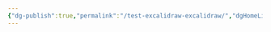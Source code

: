 ```yaml
---
{"dg-publish":true,"permalink":"/test-excalidraw-excalidraw/","dgHomeLink":true,"dgPassFrontmatter":false,"dgShowBacklinks":true,"dgShowLocalGraph":true,"dgShowInlineTitle":false}
---
```

<style>
.container {font-family: sans-serif; text-align: center;}
.button-wrapper button {z-index: 1;height: 40px; width: 100px; margin: 10px;padding: 5px;}
.excalidraw .App-menu_top .buttonList { display: flex;}
.excalidraw-wrapper { height: 800px; margin: 50px; position: relative;}
:root[dir="ltr"] .excalidraw .layer-ui__wrapper .zen-mode-transition.App-menu_bottom--transition-left {transform: none;}
</style><script src="https://unpkg.com/react@17/umd/react.production.min.js"></script><script src="https://unpkg.com/react-dom@17/umd/react-dom.production.min.js"></script><script type="text/javascript" src="https://unpkg.com/@excalidraw/excalidraw@0.12.0/dist/excalidraw.production.min.js"></script><div id="Test-excalidrawexcalidraw.md"></div><script>(function(){const InitialData={"type":"excalidraw","version":2,"source":"https://excalidraw.com","elements":[{"type":"text","version":15,"versionNonce":150840214,"isDeleted":false,"id":"kOXgKl55","fillStyle":"hachure","strokeWidth":1,"strokeStyle":"solid","roughness":1,"opacity":100,"angle":0,"x":-189,"y":-177.5,"strokeColor":"#000000","backgroundColor":"transparent","width":105,"height":29,"seed":2320,"groupIds":[],"strokeSharpness":"sharp","boundElements":[{"id":"wNmlB6Z-jR1m3DXV27WWY","type":"arrow"}],"updated":1666801407148,"link":"[[index]]","locked":false,"fontSize":20,"fontFamily":1,"text":"📍[[index]]","rawText":"[[index]]","baseline":22,"textAlign":"left","verticalAlign":"top","containerId":null,"originalText":"📍[[index]]"},{"type":"text","version":3,"versionNonce":1785876,"isDeleted":false,"id":"FyoxszAi","fillStyle":"hachure","strokeWidth":1,"strokeStyle":"solid","roughness":1,"opacity":100,"angle":0,"x":97,"y":-200.5,"strokeColor":"#000000","backgroundColor":"transparent","width":120,"height":29,"seed":58046,"groupIds":[],"strokeSharpness":"sharp","boundElements":[{"id":"0k0Nz8CEUab2aW_dS3AOq","type":"arrow"},{"id":"wNmlB6Z-jR1m3DXV27WWY","type":"arrow"}],"updated":1666247915573,"link":"[[Note 1]]","locked":false,"fontSize":20,"fontFamily":1,"text":"📍[[Note 1]]","rawText":"[[Note 1]]","baseline":22,"textAlign":"left","verticalAlign":"top","containerId":null,"originalText":"📍[[Note 1]]"},{"type":"text","version":13,"versionNonce":1238403274,"isDeleted":false,"id":"9UZfFSPy","fillStyle":"hachure","strokeWidth":1,"strokeStyle":"solid","roughness":1,"opacity":100,"angle":0,"x":-27,"y":9.5,"strokeColor":"#000000","backgroundColor":"transparent","width":112,"height":54,"seed":82666,"groupIds":[],"strokeSharpness":"sharp","boundElements":[{"id":"0k0Nz8CEUab2aW_dS3AOq","type":"arrow"}],"updated":1666801407148,"link":"[[Note 2]]","locked":false,"fontSize":20,"fontFamily":1,"text":"📍\n[[Note 2]]","rawText":"[[Note 2]]","baseline":47,"textAlign":"left","verticalAlign":"top","containerId":null,"originalText":"📍\n[[Note 2]]"},{"type":"arrow","version":32,"versionNonce":2090097162,"isDeleted":false,"id":"V_pEHzP-Qiel9QLk_3xm1","fillStyle":"hachure","strokeWidth":1,"strokeStyle":"solid","roughness":1,"opacity":100,"angle":0,"x":-134.5,"y":-109.5,"strokeColor":"#000000","backgroundColor":"transparent","width":72,"height":144,"seed":1550390676,"groupIds":[],"strokeSharpness":"round","boundElements":[],"updated":1666801407148,"link":null,"locked":false,"startBinding":null,"endBinding":null,"lastCommittedPoint":null,"startArrowhead":null,"endArrowhead":"arrow","points":[[0,0],[72,144]]},{"type":"arrow","version":31,"versionNonce":1727522836,"isDeleted":false,"id":"0k0Nz8CEUab2aW_dS3AOq","fillStyle":"hachure","strokeWidth":1,"strokeStyle":"solid","roughness":1,"opacity":100,"angle":0,"x":88,"y":7.5,"strokeColor":"#000000","backgroundColor":"transparent","width":59,"height":176,"seed":1580935980,"groupIds":[],"strokeSharpness":"round","boundElements":[],"updated":1666247913002,"link":null,"locked":false,"startBinding":{"elementId":"9UZfFSPy","focus":0.6602995173068196,"gap":2},"endBinding":{"elementId":"FyoxszAi","focus":0.06372914020410844,"gap":3},"lastCommittedPoint":null,"startArrowhead":null,"endArrowhead":"arrow","points":[[0,0],[59,-176]]},{"type":"arrow","version":31,"versionNonce":306674476,"isDeleted":false,"id":"wNmlB6Z-jR1m3DXV27WWY","fillStyle":"hachure","strokeWidth":1,"strokeStyle":"solid","roughness":1,"opacity":100,"angle":0,"x":88,"y":-182.5,"strokeColor":"#000000","backgroundColor":"transparent","width":158,"height":18,"seed":1768539540,"groupIds":[],"strokeSharpness":"round","boundElements":[],"updated":1666247915573,"link":null,"locked":false,"startBinding":{"elementId":"FyoxszAi","focus":0.20439038860872144,"gap":9},"endBinding":{"elementId":"kOXgKl55","focus":0.2966625463535229,"gap":14},"lastCommittedPoint":null,"startArrowhead":null,"endArrowhead":"arrow","points":[[0,0],[-158,18]]}],"appState":{"theme":"dark","viewBackgroundColor":"#ffffff","currentItemStrokeColor":"#000000","currentItemBackgroundColor":"transparent","currentItemFillStyle":"hachure","currentItemStrokeWidth":1,"currentItemStrokeStyle":"solid","currentItemRoughness":1,"currentItemOpacity":100,"currentItemFontFamily":1,"currentItemFontSize":20,"currentItemTextAlign":"left","currentItemStrokeSharpness":"sharp","currentItemStartArrowhead":null,"currentItemEndArrowhead":"arrow","currentItemLinearStrokeSharpness":"round","gridSize":null,"colorPalette":{}},"files":{}};InitialData.scrollToContent=true;App=()=>{const e=React.useRef(null),t=React.useRef(null),[n,i]=React.useState({width:void 0,height:void 0});return React.useEffect(()=>{i({width:t.current.getBoundingClientRect().width,height:t.current.getBoundingClientRect().height});const e=()=>{i({width:t.current.getBoundingClientRect().width,height:t.current.getBoundingClientRect().height})};return window.addEventListener("resize",e),()=>window.removeEventListener("resize",e)},[t]),React.createElement(React.Fragment,null,React.createElement("div",{className:"excalidraw-wrapper",ref:t},React.createElement(ExcalidrawLib.Excalidraw,{ref:e,width:n.width,height:n.height,initialData:InitialData,viewModeEnabled:!0,zenModeEnabled:!0,gridModeEnabled:!1})))},excalidrawWrapper=document.getElementById("Test-excalidrawexcalidraw.md");ReactDOM.render(React.createElement(App),excalidrawWrapper);})();</script>